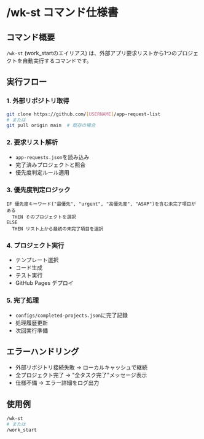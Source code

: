 # /wk-st コマンド仕様書

## コマンド概要
`/wk-st` (work_startのエイリアス) は、外部アプリ要求リストから1つのプロジェクトを自動実行するコマンドです。

## 実行フロー

### 1. 外部リポジトリ取得
```bash
git clone https://github.com/[USERNAME]/app-request-list
# または
git pull origin main  # 既存の場合
```

### 2. 要求リスト解析
- `app-requests.json`を読み込み
- 完了済みプロジェクトと照合
- 優先度判定ルール適用

### 3. 優先度判定ロジック
```
IF 優先度キーワード("最優先", "urgent", "高優先度", "ASAP")を含む未完了項目がある
  THEN そのプロジェクトを選択
ELSE
  THEN リスト上から最初の未完了項目を選択
```

### 4. プロジェクト実行
- テンプレート選択
- コード生成
- テスト実行
- GitHub Pages デプロイ

### 5. 完了処理
- `configs/completed-projects.json`に完了記録
- 処理履歴更新
- 次回実行準備

## エラーハンドリング
- 外部リポジトリ接続失敗 → ローカルキャッシュで継続
- 全プロジェクト完了 → "全タスク完了"メッセージ表示
- 仕様不備 → エラー詳細をログ出力

## 使用例
```bash
/wk-st
# または
/work_start
```